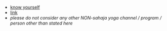 - [know yourself](https://www.youtube.com/watch?v=OVH7JNRVSec)
- [link](https://www.sahajayoga.org.in/)
- *please do not consider any other NON-sahaja yoga channel / program / person other than stated here*
